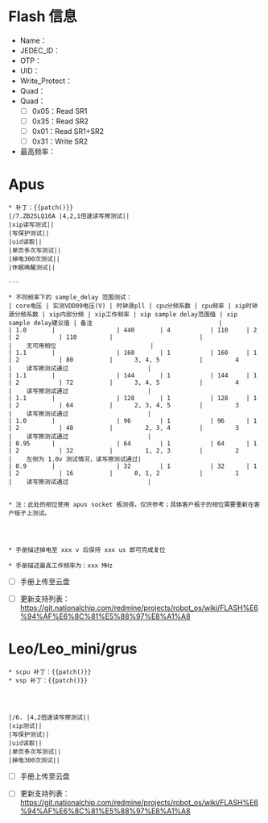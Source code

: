 # Flash 信息
- Name：
- JEDEC_ID：
- OTP：
- UID：
- Write_Protect：
- Quad：
- Quad：
	- [ ] 0x05：Read SR1
	- [ ] 0x35：Read SR2
	- [ ] 0x01：Read SR1+SR2
	- [ ] 0x31：Write SR2
- 最高频率：


# Apus
```
* 补丁：{{patch()}}
|/7.ZB25LQ16A |4,2,1倍速读写擦测试||
|xip读写测试||
|写保护测试||
|uid读取||
|单页多次写测试||
|掉电300次测试||
|休眠唤醒测试||

---

* 不同频率下的 sample_delay 范围测试：
| core电压 | 实测VDD09电压(V) | 时钟源pll | cpu分频系数 | cpu频率 | xip时钟源分频系数 | xip内部分频 | xip工作频率 | xip sample delay范围值 | xip sample delay建议值 | 备注                                   |
| 1.0       |                 | 440       | 4           | 110     | 2                 | 2           | 110         |                        |                        |    无可用相位                          |
| 1.1       |                 | 160       | 1           | 160     | 1                 | 2           | 80          |      3, 4, 5           |         4              |    读写擦测试通过                      |
| 1.1       |                 | 144       | 1           | 144     | 1                 | 2           | 72          |      3, 4, 5           |         4              |    读写擦测试通过                      |
| 1.1       |                 | 128       | 1           | 128     | 1                 | 2           | 64          |      2, 3, 4, 5        |         3              |    读写擦测试通过                      |
| 1.0       |                 | 96        | 1           | 96      | 1                 | 2           | 48          |         2, 3, 4        |         3              |    读写擦测试通过                      |
| 0.95      |                 | 64        | 1           | 64      | 1                 | 2           | 32          |         1, 2, 3        |         2              |    左侧为 1.0v 测试情况，读写擦测试通过|
| 0.9       |                 | 32        | 1           | 32      | 1                 | 2           | 16          |      0, 1, 2           |         1              |    读写擦测试通过                      |


* 注：此处的相位使用 apus socket 板测得，仅供参考；具体客户板子的相位需要重新在客户板子上测试。




* 手册描述掉电至 xxx v 后保持 xxx us 即可完成复位

* 手册描述最高工作频率为：xxx MHz
```

- [ ] 手册上传至云盘
- [ ] 更新支持列表： https://git.nationalchip.com/redmine/projects/robot_os/wiki/FLASH%E6%94%AF%E6%8C%81%E5%88%97%E8%A1%A8



# Leo/Leo_mini/grus
```
* scpu 补丁：{{patch()}}
* vsp 补丁：{{patch()}}




|/6. |4,2倍速读写擦测试||
|xip测试||
|写保护测试||
|uid读取||
|单页多次写测试||
|掉电300次测试||

```

- [ ] 手册上传至云盘
- [ ] 更新支持列表： https://git.nationalchip.com/redmine/projects/robot_os/wiki/FLASH%E6%94%AF%E6%8C%81%E5%88%97%E8%A1%A8


